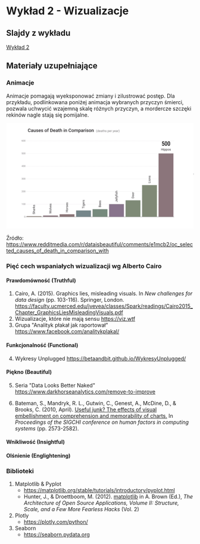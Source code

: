 # Wykład 2 - Wizualizacje

## Slajdy z wykładu

[Wykład 2](wyklad2.pdf)

## Materiały uzupełniające

### Animacje

Animacje pomagają wyeksponować zmiany i zilustrować postęp. Dla przykładu, podlinkowana poniżej animacja wybranych przyczyn śmierci, pozwala uchwycić wzajemną skalę różnych przyczyn, a mordercze szczęki rekinów nagle stają się pomijalne. 

<a href="https://www.redditmedia.com/r/dataisbeautiful/comments/e1mcb2/oc_selected_causes_of_death_in_comparison_with"><img src="selected_causes_of_death.png" alt="Selected Causes of Death in Comparison with the No. 1 Cause" /></a>

Źródło: https://www.redditmedia.com/r/dataisbeautiful/comments/e1mcb2/oc_selected_causes_of_death_in_comparison_with



### Pięć cech wspaniałych wizualizacji wg Alberto Cairo 

#### Prawdomówność (Truthful)

1. Cairo, A. (2015). Graphics lies, misleading visuals. In *New challenges for data design* (pp. 103-116). Springer, London. https://faculty.ucmerced.edu/jvevea/classes/Spark/readings/Cairo2015_Chapter_GraphicsLiesMisleadingVisuals.pdf 
2. Wizualizacje, które nie mają sensu https://viz.wtf
3. Grupa "Analityk płakał jak raportował" https://www.facebook.com/analitykplakal/ 

#### Funkcjonalność (Functional)

4. Wykresy Unplugged https://betaandbit.github.io/WykresyUnplugged/ 

#### Piękno (Beautiful)

5. Seria "Data Looks Better Naked" https://www.darkhorseanalytics.com/remove-to-improve 

6. Bateman, S., Mandryk, R. L., Gutwin, C., Genest, A., McDine, D., & Brooks, C. (2010, April). [Useful junk? The effects of visual embellishment on comprehension and memorability of charts.](https://www.researchgate.net/publication/221517808_Useful_Junk_The_effects_of_visual_embellishment_on_comprehension_and_memorability_of_charts ) In *Proceedings of the SIGCHI conference on human factors in computing systems* (pp. 2573-2582).  

#### Wnikliwość (Insightful)

#### Olśnienie (Englightening)

### Biblioteki

1. Matplotlib & Pyplot
   * https://matplotlib.org/stable/tutorials/introductory/pyplot.html 
   * Hunter, J., & Droettboom, M. (2012). [matplotlib](http://www.aosabook.org/en/matplotlib.html) in A. Brown (Ed.), *The Architecture of Open Source Applications, Volume II: Structure, Scale, and a Few More Fearless Hacks* (Vol. 2) 
2. Plotly
   * https://plotly.com/python/ 
3. Seaborn
   * https://seaborn.pydata.org

